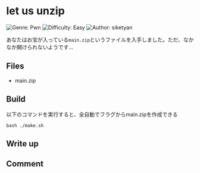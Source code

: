 # let us unzip
![Genre: Pwn](https://img.shields.io/badge/genre-misc-brightgreen?style=for-the-badge)
![Difficulty: Easy](https://img.shields.io/badge/difficulty-Easy-blue?style=for-the-badge)
![Author: siketyan](https://img.shields.io/badge/author-onokatio-lightgrey?style=for-the-badge)

あなたはお宝が入っている`main.zip`というファイルを入手しました。ただ、なかなか開けられないようです…

## Files

- main.zip

## Build

以下のコマンドを実行すると、全自動でフラグからmain.zipを作成できる

```
bash ./make.sh
```

## Write up

## Comment
